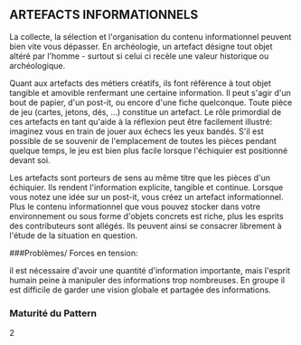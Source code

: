 ## ARTEFACTS INFORMATIONNELS 

La collecte, la sélection et l'organisation du contenu informationnel peuvent bien vite vous dépasser. En archéologie, un artefact désigne tout objet altéré par l'homme - surtout si celui ci recèle une valeur historique ou archéologique. 

Quant aux artefacts des métiers créatifs, ils font référence à tout objet tangible et amovible renfermant une certaine information. Il peut s'agir d'un bout de papier, d'un post-it, ou encore d'une fiche quelconque. Toute pièce de jeu (cartes, jetons, dés, …) constitue un artefact. Le rôle primordial de ces artefacts en tant qu'aide à la réflexion peut être facilement illustré: imaginez vous en train de jouer aux échecs les yeux bandés. S'il est possible de se souvenir de l'emplacement de toutes les pièces pendant quelque temps, le jeu est bien plus facile lorsque l'échiquier est positionné devant soi. 

Les artefacts sont porteurs de sens au même titre que les pièces d'un échiquier. Ils rendent l'information explicite, tangible et continue. Lorsque vous notez une idée sur un post-it, vous créez un artefact informationnel. Plus le contenu informationnel que vous pouvez stocker dans votre environnement ou sous forme d'objets concrets est riche, plus les esprits des contributeurs sont allégés. Ils peuvent ainsi se consacrer librement à l'étude de la situation en question.


###Problèmes/ Forces en tension: 

il est nécessaire  d'avoir une quantité d'information importante, mais l'esprit humain peine à manipuler des informations trop nombreuses. En groupe il est difficile de garder une vision globale et partagée des informations.

### Maturité du Pattern

2
